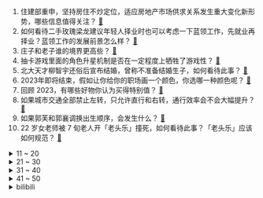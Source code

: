 1. 住建部重申，坚持房住不炒定位，适应房地产市场供求关系发生重大变化新形势，哪些信息值得关注？ [:link:](https://www.zhihu.com/question/636084363)
2. 如何看待二手玫瑰梁龙建议年轻人择业时也可以考虑一下蓝领工作，先就业再择业？蓝领工作的发展前景怎么样？ [:link:](https://www.zhihu.com/question/636142569)
3. 庄子和老子谁的境界更高些？ [:link:](https://www.zhihu.com/question/390740960)
4. 抽卡游戏里面的角色升星机制是否在一定程度上牺牲了游戏性？ [:link:](https://www.zhihu.com/question/635168426)
5. 北大天才柳智宇还俗后宣布结婚，曾称不准备结婚生子，如何看待此事？ [:link:](https://www.zhihu.com/question/636103636)
6. 2023年即将结束，假如让你给你的职场画一个颜色，你选哪一种颜色呢？ [:link:](https://www.zhihu.com/question/635561630)
7. 回顾 2023，有哪些好物你认为买得特别值？ [:link:](https://www.zhihu.com/question/635775807)
8. 如果城市交通全部禁止左转，只允许直行和右转，通行效率会不会大幅提升？ [:link:](https://www.zhihu.com/question/451527060)
9. 如果郭芙和郭襄调换出生顺序，会发生什么？ [:link:](https://www.zhihu.com/question/636061357)
10. 22 岁女老师被 7 旬老人开「老头乐」撞死，如何看待此事？「老头乐」应该如何规范？ [:link:](https://www.zhihu.com/question/636106797)
<details>
<summary>11 ~ 20</summary>

11. 我喜欢读历史，但是读历史有什么用，谁给我总结一下? [:link:](https://www.zhihu.com/question/34722541)
12. 为什么凛冬将至的原文仅仅是winter is coming? [:link:](https://www.zhihu.com/question/632562067)
13. 24 考研 12 月 23 日开考，438 万考生奔赴考场，今年考研有哪些变化需要关注？ [:link:](https://www.zhihu.com/question/622260596)
14. 北京住建局发文称「将商品房预售资金监管主体由商业银行调整为政府」，此举会对当地房地产行业带来哪些影响？ [:link:](https://www.zhihu.com/question/636124092)
15. 特斯拉储能超级工厂项目启动，明年四季度投产，初期规划年产商用储能电池 1 万台，哪些信息值得关注？ [:link:](https://www.zhihu.com/question/636122354)
16. 日本将首次向美国返销「爱国者」导弹，军事专家称是危险信号，哪些信息值得关注？ [:link:](https://www.zhihu.com/question/636069293)
17. 《项脊轩志》的最后一句为什么会很感人？ [:link:](https://www.zhihu.com/question/23853688)
18. 考研前一天晚上你在干什么？ [:link:](https://www.zhihu.com/question/635751305)
19. 脆皮年轻人开始「整顿」足疗推拿店，更年轻、更快捷的新式「轻潮」按摩店蓬勃生长，反映出背后哪些消费需求？ [:link:](https://www.zhihu.com/question/635894227)
20. 北交所完善权益分派及股份回购规则，鼓励上市公司积极分红，加大对异常高比例分红约束，哪些信息值得关注？ [:link:](https://www.zhihu.com/question/636148944)
</details>
<details>
<summary>21 ~ 30</summary>

21. 如何评价大鹏、白客主演的电影《年会不能停！》？ [:link:](https://www.zhihu.com/question/635323687)
22. 最能代表中国的国菜是什么？ [:link:](https://www.zhihu.com/question/526246125)
23. 工业大摸底在你工作的领域摸出了什么令人吃惊成果？ [:link:](https://www.zhihu.com/question/634803024)
24. 熊冬眠的时候恰巧被觅食狼群找到，熊会被吃掉吗，为何？ [:link:](https://www.zhihu.com/question/635654712)
25. 2023 年，西安的你实现了哪些愿望？ [:link:](https://www.zhihu.com/question/635023019)
26. 隔代亲能亲到什么程度？ [:link:](https://www.zhihu.com/question/350687673)
27. 如何评价《海贼王》漫画第1102话？ [:link:](https://www.zhihu.com/question/636063437)
28. 如果一切条件都满足，现在的你最想做什么？ [:link:](https://www.zhihu.com/question/632723912)
29. 如果你发现你家冰箱是时空门，你会做什么？ [:link:](https://www.zhihu.com/question/635927326)
30. 2023年有哪个影视作品里的细节触动过你？ [:link:](https://www.zhihu.com/question/634975452)
</details>
<details>
<summary>31 ~ 40</summary>

31. 电影《拯救嫌疑人》有哪些细思极恐的细节？ [:link:](https://www.zhihu.com/question/628495319)
32. 这一年，数一数自己挺过了几段坎？在最难的时刻，是什么支撑了你？ [:link:](https://www.zhihu.com/question/632310899)
33. 甘肃积石山 6.2 级地震现场排查搜救工作已结束，地震已致 148 人遇难，哪些信息值得关注？ [:link:](https://www.zhihu.com/question/636126128)
34. 你用过最好的网站是什么网站？ [:link:](https://www.zhihu.com/question/301813619)
35. 怎样修炼出马伯庸11天写出《长安的荔枝》这种写作能力？ [:link:](https://www.zhihu.com/question/630021442)
36. 联想董事长兼 CEO 杨元庆个人向中科大捐赠 2 亿人民币，系该校建校来最大一笔个人捐赠，如何看待？ [:link:](https://www.zhihu.com/question/635816202)
37. 美军重启二战投掷原子弹机场「取得重大进展」，被炒作「对抗中国」，哪些信息值得关注？ [:link:](https://www.zhihu.com/question/636142717)
38. 威海文登积雪深度达 74 厘米，打破山东全省最大积雪深度纪录，为何降雪量这么大？还会持续多久？ [:link:](https://www.zhihu.com/question/636115716)
39. 澳方拒绝加入美国牵头的「红海护航联盟」，称一艘军舰或一架飞机都不派，如何解读澳方此举？ [:link:](https://www.zhihu.com/question/636059762)
40. 美国标志性钢铁公司低价被日企收购，拜登支持以「国家安全」为由展开调查，哪些信息值得关注？ [:link:](https://www.zhihu.com/question/636086301)
</details>
<details>
<summary>41 ~ 50</summary>

41. 捷克查理大学发生枪击事件，已致至少 15 人死亡，24 人受伤，哪些信息值得关注？ [:link:](https://www.zhihu.com/question/636059870)
42. 可以分享一下和妈妈在一起的生活吗？ [:link:](https://www.zhihu.com/question/629885745)
43. 你认为跑步爱好者最容易陷入的误区有哪些？ [:link:](https://www.zhihu.com/question/635464461)
44. 能推荐一部你看了三遍以上的电视剧吗？ [:link:](https://www.zhihu.com/question/628728219)
45. 《斗破苍穹三年之约》凌影为什么不说他的出处，这样云山也就不敢动手？ [:link:](https://www.zhihu.com/question/497574303)
46. 接近年终，大家年终奖有着落了吗？ [:link:](https://www.zhihu.com/question/635572663)
47. 《海王 2》与前作《海王》相比表现如何，是否符合你的预期？ [:link:](https://www.zhihu.com/question/635631450)
48. 孩子说了哪些话让你出乎意料？ [:link:](https://www.zhihu.com/question/589761725)
49. 自然界的力量有多么可怕？ [:link:](https://www.zhihu.com/question/303685444)
50. 现代数学和理论物理已经发展到怎样一个令人震惊的水平了？ [:link:](https://www.zhihu.com/question/304611853)
</details><details>
<summary>bilibili</summary>

</details>